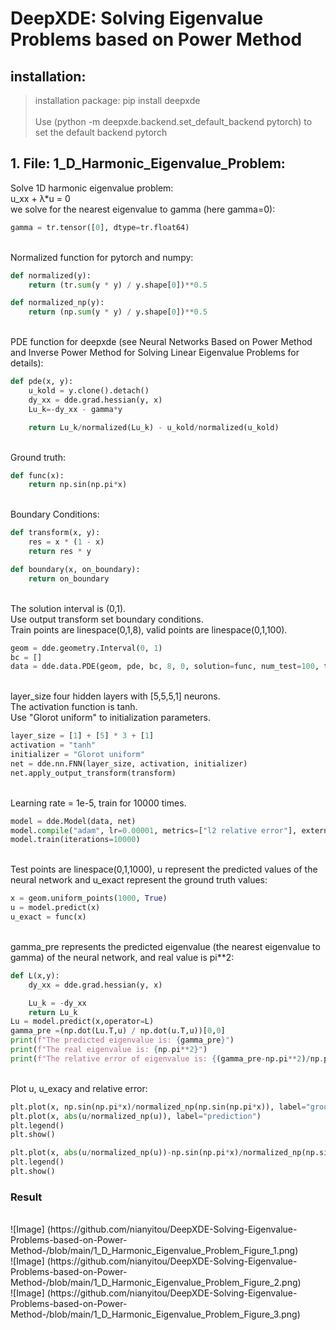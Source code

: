 # DeepXDE: Solving Eigenvalue Problems based on Power Method

## installation:

>installation package: pip install deepxde <br>
><br>
>Use (python -m deepxde.backend.set_default_backend pytorch) to set the default backend pytorch

## 1. File: 1_D_Harmonic_Eigenvalue_Problem:

Solve 1D harmonic eigenvalue problem: <br>
u_xx + λ*u = 0 <br>
we solve for the nearest eigenvalue to gamma (here gamma=0):<br>
```python
gamma = tr.tensor([0], dtype=tr.float64)
```
<br>
Normalized function for pytorch and numpy:<br>

```python
def normalized(y):
    return (tr.sum(y * y) / y.shape[0])**0.5

def normalized_np(y):
    return (np.sum(y * y) / y.shape[0])**0.5
```
<br>
PDE function for deepxde (see Neural Networks Based on Power Method and Inverse Power Method for Solving Linear Eigenvalue Problems for details):<br>

```python
def pde(x, y):
    u_kold = y.clone().detach()
    dy_xx = dde.grad.hessian(y, x)
    Lu_k=-dy_xx - gamma*y

    return Lu_k/normalized(Lu_k) - u_kold/normalized(u_kold)
```
<br>
Ground truth:<br>

```python
def func(x):
    return np.sin(np.pi*x)
```
<br>
Boundary Conditions:<br>

```python
def transform(x, y):
    res = x * (1 - x)
    return res * y

def boundary(x, on_boundary):
    return on_boundary
```
<br>
The solution interval is (0,1). <br>
Use output transform set boundary conditions. <br>
Train points are linespace(0,1,8), valid points are linespace(0,1,100). <br>

```python
geom = dde.geometry.Interval(0, 1)
bc = []
data = dde.data.PDE(geom, pde, bc, 8, 0, solution=func, num_test=100, train_distribution="uniform")
```
<br>
layer_size four hidden layers with [5,5,5,1] neurons. <br>
The activation function is tanh. <br>
Use "Glorot uniform" to initialization parameters. <br>

```python
layer_size = [1] + [5] * 3 + [1]
activation = "tanh"
initializer = "Glorot uniform"
net = dde.nn.FNN(layer_size, activation, initializer)
net.apply_output_transform(transform)
```
<br>
Learning rate = 1e-5, train for 10000 times. <br>

```python
model = dde.Model(data, net)
model.compile("adam", lr=0.00001, metrics=["l2 relative error"], external_trainable_variables=None)
model.train(iterations=10000)
```
<br>
Test points are linespace(0,1,1000), u represent the predicted values of the neural network and u_exact represent the ground truth values:<br>

```python
x = geom.uniform_points(1000, True)
u = model.predict(x)
u_exact = func(x)
```
<br>
gamma_pre represents the predicted eigenvalue (the nearest eigenvalue to gamma) of the neural network, and real value is pi**2:<br>

```python
def L(x,y):
    dy_xx = dde.grad.hessian(y, x)

    Lu_k = -dy_xx
    return Lu_k
Lu = model.predict(x,operator=L)
gamma_pre =(np.dot(Lu.T,u) / np.dot(u.T,u))[0,0]
print(f"The predicted eigenvalue is: {gamma_pre}")
print(f"The real eigenvalue is: {np.pi**2}")
print(f"The relative error of eigenvalue is: {(gamma_pre-np.pi**2)/np.pi**2}")
```
<br>
Plot u, u_exacy and relative error:<br>

```python
plt.plot(x, np.sin(np.pi*x)/normalized_np(np.sin(np.pi*x)), label="ground_truth")
plt.plot(x, abs(u/normalized_np(u)), label="prediction")
plt.legend()
plt.show()

plt.plot(x, abs(u/normalized_np(u))-np.sin(np.pi*x)/normalized_np(np.sin(np.pi*x)), label="error")
plt.legend()
plt.show()
```
### Result
<br>
![Image] (https://github.com/nianyitou/DeepXDE-Solving-Eigenvalue-Problems-based-on-Power-Method-/blob/main/1_D_Harmonic_Eigenvalue_Problem_Figure_1.png)
<br>
![Image] (https://github.com/nianyitou/DeepXDE-Solving-Eigenvalue-Problems-based-on-Power-Method-/blob/main/1_D_Harmonic_Eigenvalue_Problem_Figure_2.png)
<br>
![Image] (https://github.com/nianyitou/DeepXDE-Solving-Eigenvalue-Problems-based-on-Power-Method-/blob/main/1_D_Harmonic_Eigenvalue_Problem_Figure_3.png)
<br>
